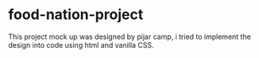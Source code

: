 # food-nation-project
This project mock up was designed by pijar camp, i tried to implement the design into code using html and vanilla CSS. 
